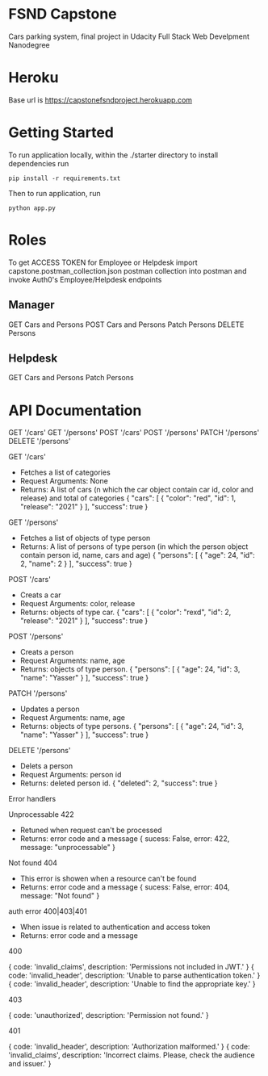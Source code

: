 

# FSND Capstone

Cars parking system, final project in Udacity Full Stack Web Develpment Nanodegree 

# Heroku

Base url is https://capstonefsndproject.herokuapp.com

# Getting Started

To run application locally, within the ./starter directory to install dependencies run

```
pip install -r requirements.txt
```

Then to run application, run

```
python app.py
```

# Roles

To get ACCESS TOKEN for Employee or Helpdesk import capstone.postman_collection.json postman collection into postman and invoke Auth0's Employee/Helpdesk endpoints

## Manager

GET Cars and Persons
POST Cars and Persons
Patch Persons
DELETE Persons

## Helpdesk

GET Cars and Persons
Patch Persons

# API Documentation

GET '/cars'
GET '/persons'
POST '/cars'
POST '/persons'
PATCH '/persons'
DELETE '/persons'

GET '/cars'
- Fetches a list of categories
- Request Arguments: None
- Returns: A list of cars (n which the car object contain car id, color and release) and total of categories
{
    "cars": [
        {
            "color": "red",
            "id": 1,
            "release": "2021"
        }
    ],
    "success": true
}

GET '/persons'
- Fetches a list of objects of type person
- Returns:  A list of persons of type person (in which the person object contain person id, name, cars and age)
{
    "persons": [
        {
            "age": 24,
            "id": 2,
            "name": 2
        }
    ],
    "success": true
}

POST '/cars'
- Creats a car
- Request Arguments: color, release
- Returns: objects of type car. 
{
    "cars": [
        {
            "color": "rexd",
            "id": 2,
            "release": "2021"
        }
    ],
    "success": true
}

POST '/persons'
- Creats a person
- Request Arguments: name, age
- Returns: objects of type person. 
{
    "persons": [
        {
            "age": 24,
            "id": 3,
            "name": "Yasser"
        }
    ],
    "success": true
}

PATCH '/persons'
- Updates a person
- Request Arguments: name, age
- Returns: objects of type persons. 
{
    "persons": [
        {
            "age": 24,
            "id": 3,
            "name": "Yasser"
        }
    ],
    "success": true
}

DELETE '/persons'
- Delets a person
- Request Arguments: person id
- Returns: deleted person id.
{
    "deleted": 2,
    "success": true
}

Error handlers

Unprocessable 422
- Retuned when request can't be processed
- Returns: error code and a message 
{
    sucess: False,
    error: 422,
    message: "unprocessable"
}

Not found 404
- This error is showen when a resource can't be found
- Returns: error code and a message 
{
    sucess: False,
    error: 404,
    message: "Not found"
}

auth error 400|403|401
- When issue is related to authentication and access token
- Returns: error code and a message 

400

{
    code: 'invalid_claims',
    description: 'Permissions not included in JWT.'
}
{
    code: 'invalid_header',
    description: 'Unable to parse authentication token.'
}
{
    code: 'invalid_header',
    description: 'Unable to find the appropriate key.'
}

403

{
    code: 'unauthorized',
    description: 'Permission not found.'
}

401

{
    code: 'invalid_header',
    description: 'Authorization malformed.'
}
{
    code: 'invalid_claims',
    description: 'Incorrect claims. Please, check the audience and issuer.'
}

